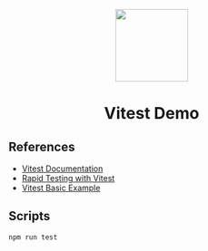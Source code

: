 <p align="center">
  <img src="https://vitest.dev/logo-shadow.svg" height="128">
</p>

<h1 align="center">Vitest Demo</h1>


## References

- [Vitest Documentation](https://vitest.dev)
- [Rapid Testing with Vitest](https://vueschool.io/courses/rapid-testing-with-vitest)
- [Vitest Basic Example](https://github.com/vitest-dev/vitest/tree/main/examples/basic)


## Scripts

```sh
npm run test
```